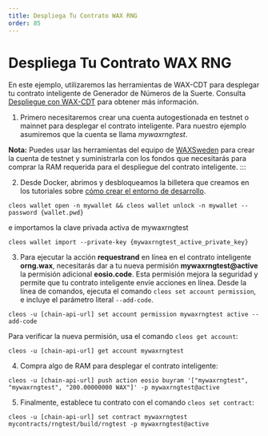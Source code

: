 ```yaml
---
title: Despliega Tu Contrato WAX RNG
order: 85
---
```


# Despliega Tu Contrato WAX RNG

En este ejemplo, utilizaremos las herramientas de WAX-CDT para desplegar tu contrato inteligente de Generador de Números de la Suerte. Consulta [Despliegue con WAX-CDT](/build/dapp-development/deploy-dapp-on-wax/deploy_source) para obtener más información.

1. Primero necesitaremos crear una cuenta autogestionada en testnet o mainnet para desplegar el contrato inteligente. Para nuestro ejemplo asumiremos que la cuenta se llama *mywaxrngtest*.

**Nota:** Puedes usar las herramientas del equipo de [WAXSweden](https://waxsweden.org/testnet/) para crear la cuenta de testnet y suministrarla con los fondos que necesitarás para comprar la RAM requerida para el despliegue del contrato inteligente.
:::

2. Desde Docker, abrimos y desbloqueamos la billetera que creamos en los tutoriales sobre [cómo crear el entorno de desarrollo](/build/dapp-development/setup-local-dapp-environment/dapp_wallet).

```shell
cleos wallet open -n mywallet && cleos wallet unlock -n mywallet --password {wallet.pwd}
```
e importamos la clave privada activa de mywaxrngtest

```shell
cleos wallet import --private-key {mywaxrngtest_active_private_key}
```

3. Para ejecutar la acción **requestrand** en línea en el contrato inteligente **orng.wax**, necesitarás dar a tu nueva permisión **mywaxrngtest@active** la permisión adicional **eosio.code**. Esta permisión mejora la seguridad y permite que tu contrato inteligente envíe acciones en línea. Desde la línea de comandos, ejecuta el comando `cleos set account permission`, e incluye el parámetro literal `--add-code`.

```shell
cleos -u [chain-api-url] set account permission mywaxrngtest active --add-code
```

Para verificar la nueva permisión, usa el comando `cleos get account`:

```shell
cleos -u [chain-api-url] get account mywaxrngtest
```

4. Compra algo de RAM para desplegar el contrato inteligente:

```shell
cleos -u [chain-api-url] push action eosio buyram '["mywaxrngtest", "mywaxrngtest", "200.00000000 WAX"]' -p mywaxrngtest@active  
```

5. Finalmente, establece tu contrato con el comando `cleos set contract`:

```shell
cleos -u [chain-api-url] set contract mywaxrngtest mycontracts/rngtest/build/rngtest -p mywaxrngtest@active
```
